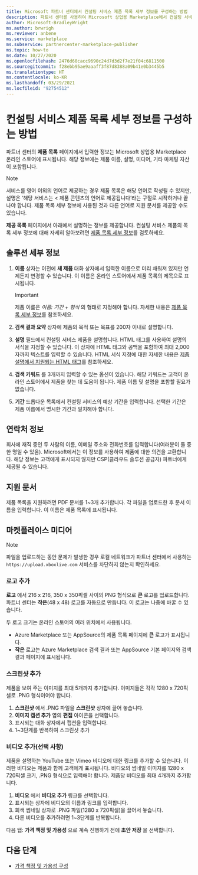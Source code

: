 ```yaml
---
title: Microsoft 파트너 센터에서 컨설팅 서비스 제품 목록 세부 정보를 구성하는 방법
description: 파트너 센터를 사용하여 Microsoft 상업용 Marketplace에서 컨설팅 서비스 제품 목록 세부 정보를 구성하는 방법에 대해 알아봅니다.
author: Microsoft-BradleyWright
ms.author: brwrigh
ms.reviewer: anbene
ms.service: marketplace
ms.subservice: partnercenter-marketplace-publisher
ms.topic: how-to
ms.date: 10/27/2020
ms.openlocfilehash: 2476d60cacc9690c24d7d3d2f7e21f04c6811500
ms.sourcegitcommit: f28ebb95ae9aaaff3f87d8388a09b41e0b3445b5
ms.translationtype: HT
ms.contentlocale: ko-KR
ms.lasthandoff: 03/29/2021
ms.locfileid: "92754512"
---
```

# <a name="how-to-configure-your-consulting-service-offer-listing-details"></a>컨설팅 서비스 제품 목록 세부 정보를 구성하는 방법

파트너 센터의 **제품 목록** 페이지에서 입력한 정보는 Microsoft 상업용 Marketplace 온라인 스토어에 표시됩니다. 해당 정보에는 제품 이름, 설명, 미디어, 기타 마케팅 자산이 포함됩니다.

> [!NOTE]
> 서비스를 영어 이외의 언어로 제공하는 경우 제품 목록은 해당 언어로 작성될 수 있지만, 설명은 ‘해당 서비스는 &lt; 제품 콘텐츠의 언어로 제공됩니다’라는 구절로 시작하거나 끝나야 합니다. 제품 목록 세부 정보에 사용된 것과 다른 언어로 지원 문서를 제공할 수도 있습니다.

**제공 목록** 페이지에서 아래에서 설명하는 정보를 제공합니다. 컨설팅 서비스 제품의 목록 세부 정보에 대해 자세히 알아보려면 [제품 목록 세부 정보](./plan-consulting-service-offer.md#offer-listing-details)를 검토하세요.

## <a name="offer-details"></a>솔루션 세부 정보

1.  **이름** 상자는 이전에 **새 제품** 대화 상자에서 입력한 이름으로 미리 채워져 있지만 언제든지 변경할 수 있습니다. 이 이름은 온라인 스토어에서 제품 목록의 제목으로 표시됩니다.

    > [!IMPORTANT]
    > 제품 이름은 *이름: 기간 + 형식* 의 형태로 지정해야 합니다. 자세한 내용은 [제품 목록 세부 정보](./plan-consulting-service-offer.md#offer-listing-details)를 참조하세요.

2. **검색 결과 요약** 상자에 제품의 목적 또는 목표를 200자 이내로 설명합니다.
3. **설명** 필드에서 컨설팅 서비스 제품을 설명합니다. HTML 태그를 사용하여 설명의 서식을 지정할 수 있습니다. 이 상자에 HTML 태그와 공백을 포함하여 최대 2,000자까지 텍스트를 입력할 수 있습니다. HTML 서식 지정에 대한 자세한 내용은 [제품 설명에서 지원되는 HTML 태그](./supported-html-tags.md)를 참조하세요.
4. **검색 키워드** 를 3개까지 입력할 수 있는 옵션이 있습니다. 해당 키워드는 고객이 온라인 스토어에서 제품을 찾는 데 도움이 됩니다. 제품 이름 및 설명을 포함할 필요가 없습니다.
5. **기간** 드롭다운 목록에서 컨설팅 서비스의 예상 기간을 입력합니다. 선택한 기간은 제품 이름에서 명시한 기간과 일치해야 합니다.

## <a name="contact-information"></a>연락처 정보

회사에 재직 중인 두 사람의 이름, 이메일 주소와 전화번호를 입력합니다(여러분이 둘 중 한 명일 수 있음). Microsoft에서는 이 정보를 사용하여 제품에 대한 의견을 교환합니다. 해당 정보는 고객에게 표시되지 않지만 CSP(클라우드 솔루션 공급자) 파트너에게 제공될 수 있습니다.

## <a name="supporting-documents"></a>지원 문서

제품 목록을 지원하려면 PDF 문서를 1~3개 추가합니다. 각 파일을 업로드한 후 문서 이름을 입력합니다. 이 이름은 제품 목록에 표시됩니다.

## <a name="marketplace-media"></a>마켓플레이스 미디어

> [!NOTE]
> 파일을 업로드하는 동안 문제가 발생한 경우 로컬 네트워크가 파트너 센터에서 사용하는 `https://upload.xboxlive.com` 서비스를 차단하지 않는지 확인하세요.

### <a name="add-logos"></a>로고 추가

**로고** 에서 216 x 216, 350 x 350픽셀 사이의 PNG 형식으로 **큰** 로고를 업로드합니다. 파트너 센터는 **작은**(48 x 48) 로고를 자동으로 만듭니다. 이 로고는 나중에 바꿀 수 있습니다.

두 로고 크기는 온라인 스토어의 여러 위치에서 사용됩니다.

* Azure Marketplace 또는 AppSource의 제품 목록 페이지에 **큰** 로고가 표시됩니다.
* **작은** 로고는 Azure Marketplace 검색 결과 또는 AppSource 기본 페이지와 검색 결과 페이지에 표시됩니다.

### <a name="add-screenshots"></a>스크린샷 추가

제품을 보여 주는 이미지를 최대 5개까지 추가합니다. 이미지들은 각각 1280 x 720픽셀로 .PNG 형식이어야 합니다.

1. **스크린샷** 에서 .PNG 파일을 **스크린샷** 상자에 끌어 놓습니다.
2.  **이미지 캡션 추가** 옆의 **편집** 아이콘을 선택합니다.
3.  표시되는 대화 상자에서 캡션을 입력합니다.
4.  1~3단계를 반복하여 스크린샷 추가

### <a name="add-videos-optional"></a>비디오 추가(선택 사항)

제품을 설명하는 YouTube 또는 Vimeo 비디오에 대한 링크를 추가할 수 있습니다. 이러한 비디오는 제품과 함께 고객에게 표시됩니다. 비디오의 썸네일 이미지를 1280 x 720픽셀 크기, .PNG 형식으로 입력해야 합니다. 제품당 비디오를 최대 4개까지 추가합니다.

1.  **비디오** 에서 **비디오 추가** 링크를 선택합니다.
2.  표시되는 상자에 비디오의 이름과 링크를 입력합니다.
3.  회색 썸네일 상자로 .PNG 파일(1280 x 720픽셀)을 끌어서 놓습니다.
4.  다른 비디오를 추가하려면 1~3단계를 반복합니다.

다음 탭: **가격 책정 및 가용성** 으로 계속 진행하기 전에 **초안 저장** 을 선택합니다.

## <a name="next-steps"></a>다음 단계

* [가격 책정 및 가용성 구성](create-consulting-service-pricing-availability.md)
